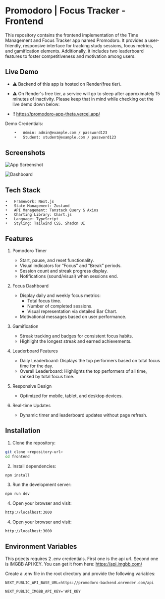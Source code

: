 
# Promodoro | Focus Tracker - Frontend

This repository contains the frontend implementation of the Time Management and Focus Tracker app named Promodoro. It provides a user-friendly, responsive interface for tracking study sessions, focus metrics, and gamification elements. Additionally, it includes two leaderboard features to foster competitiveness and motivation among users.

## Live Demo

- ⚠️ Backend of this app is hosted on Render(free tier).
- ⚠️ On Render's free tier, a service will go to sleep after approximately 15 minutes of inactivity. Please keep that in mind while checking out the live demo down below:

- ‼️ https://promodoro-app-theta.vercel.app/

Demo Credentials:
```bash
	•	Admin: admin@example.com / password123
	•	Student: student@example.com / password123
```


## Screenshots

![App Screenshot](https://i.ibb.co.com/60ksYZR/promodoro-dark-ui-1.webp)

![Dashboard](https://i.ibb.co.com/982TwMJ/promodoro-light-ui-1.webp)


## Tech Stack

	•	Framework: Next.js
	•	State Management: Zustand
	•	API Management: Tanstack Query & Axios
	•	Charting Library: Chart.js
	•	Language: TypeScript
	•	Styling: Tailwind CSS, Shadcn UI


## Features
1. Pomodoro Timer
	-	Start, pause, and reset functionality.
	-	Visual indicators for “Focus” and “Break” periods.
	-	Session count and streak progress display.
	-	Notifications (sound/visual) when sessions end.

2. Focus Dashboard
	-	Display daily and weekly focus metrics:
	    -	Total focus time.
	    -	Number of completed sessions.
	    -	Visual representation via detailed Bar Chart.
	-	Motivational messages based on user performance.

3. Gamification
	-	Streak tracking and badges for consistent focus habits.
	-	Highlight the longest streak and earned achievements.

4. Leaderboard Features
	-	Daily Leaderboard: Displays the top performers based on total focus time for the day.
	-	Overall Leaderboard: Highlights the top performers of all time, ranked by total focus time.

5. Responsive Design
	-	Optimized for mobile, tablet, and desktop devices.

6. Real-time Updates
	-	Dynamic timer and leaderboard updates without page refresh.



## Installation

1.	Clone the repository:
```bash
git clone <repository-url>
cd frontend
```
2.	Install dependencies:
```bash
npm install
```

3.	Run the development server:
```bash
npm run dev
```

4.	Open your browser and visit:
```bash
http://localhost:3000
```


4.	Open your browser and visit:
```bash
http://localhost:3000
```


## Environment Variables

This prjects requires 2 .env credentials. First one is the api url. Second one is IMGBB API KEY. You can get it from here: https://api.imgbb.com/

Create a .env file in the root directory and provide the following variables:

`NEXT_PUBLIC_API_BASE_URL=https://promodoro-backend.onrender.com/api`

`NEXT_PUBLIC_IMGBB_API_KEY='API_KEY`

